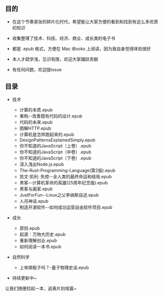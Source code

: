 ## 目的

- 在这个节奏紧张的碎片化时代，希望能让大家方便的看到和找到有这么多优质的知识

- 收集整理了技术、科技、经济、商业、成长类的电子书

- 都是 .epub 格式，方便在 Mac iBooks 上阅读，因为我自身觉得体验很好

- 本人才疏学浅，见识有限，欢迎大家踊跃贡献

- 有任何问题，欢迎提issue

## 目录

- 技术
  - 计算的本质.epub
  - 重构--改善既有代码的设计.epub
  - 代码的未来.epub
  - 图解HTTP.epub
  - 计算机是怎样跑起来的.epub
  - DesignPatternsExplainedSimply.epub
  - 你不知道的JavaScript（上卷）.epub
  - 你不知道的JavaScript（中卷）.epub
  - 你不知道的JavaScript（下卷）.epub
  - 深入浅出Node.js.epub
  - The-Rust-Programming-Language(第2版).epub
  - 凯文·凯利: 失控--全人类的最终命运和结局.epub
  - 黑客--计算机革命的英雄(25周年纪念版).epub
  - 黑客与画家.epub
  - JustForFun--Linux之父李纳斯自述.epub
  - 人月神话.epub
  - 制造开源软件--如何成功运营自由软件项目.epub
- 成长
  - 原则.epub
  - 起源：万物大历史.epub
  - 重新理解创业.epub
  - 如何阅读一本书.epub
- 自然科学
  - 上帝掷骰子吗？-量子物理史话.epub

- 持续更新中~

让我们随便捡起一本，逃离片刻喧嚣~

